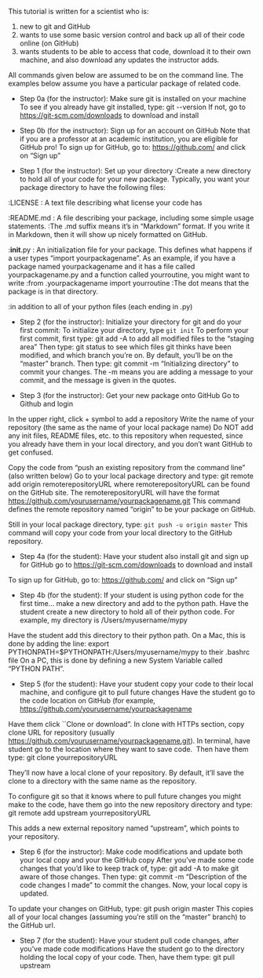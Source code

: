 This tutorial is written for a scientist who is:

1.  new to git and GitHub
2.  wants to use some basic version control and back up all of their code online (on GitHub)
3.  wants students to be able to access that code, download it to their own machine, and also download any updates the instructor adds.

All commands given below are assumed to be on the command line.
The examples below assume you have a particular package of related code.

* Step 0a (for the instructor): Make sure git is installed on your machine 
To see if you already have git installed, type:
git --version
If not, go to https://git-scm.com/downloads to download and install

* Step 0b (for the instructor): Sign up for an account on GitHub
Note that if you are a professor at an academic institution, you are eligible for GitHub pro! 
To sign up for GitHub, go to:
https://github.com/
and click on “Sign up”

* Step 1 (for the instructor): Set up your directory 
:Create a new directory to hold all of your code for your new package.  Typically, you want your package directory to have the following files:

:LICENSE : A text file describing what license your code has

:README.md : A file describing your package, including some simple usage statements.
:The .md suffix means it’s in “Markdown” format. If you write it in Markdown, then it will show up nicely formatted on GitHub.

:__init__.py : An initialization file for your package.  This defines what happens if a user types “import yourpackagename”.  As an example, if you have a package named yourpackagename and it has a file called yourpackagename.py and a function called yourroutine, you might want to write 
:from .yourpackagename import yourroutine
:The dot means that the package is in that directory.

:in addition to all of your python files (each ending in .py)

* Step 2 (for the instructor): Initialize your directory for git and do your first commit: 
To initialize your directory, type
`git init`
To perform your first commit, first type:
git add -A 
to add all modified files to the “staging area”
Then type:
git status 
to see which files git thinks have been modified, and which branch you’re on.  By default, you’ll be on the “master” branch.
Then type:
git commit -m “Initializing directory” 
to commit your changes.  The -m means you are adding a message to your commit, and the message is given in the quotes.

* Step 3 (for the instructor): Get your new package onto GitHub
Go to Github and login

In the upper right, click + symbol to add a repository
Write the name of your repository (the same as the name of your local package name)
Do NOT add any init files, README files, etc. to this repository when requested, since you already have them in your local directory, and you don’t want GitHub to get confused.

Copy the code from “push an existing repository from the command line”
(also written below)
Go to your local package directory and type:
git remote add origin remoterepositoryURL
where remoterepositoryURL can be found on the GitHub site.  The remoterepositoryURL will have the format https://github.com/yourusername/yourpackagename.git
This command defines the remote repository named “origin” to be your package on GitHub.

Still in your local package directory, type:
`git push -u origin master`
This command will copy your code from your local directory to the GitHub repository.

* Step 4a (for the student): Have your student also install git and sign up for GitHub
go to https://git-scm.com/downloads to download and install

To sign up for GitHub, go to:
https://github.com/
and click on “Sign up”

* Step 4b (for the student): If your student is using python code for the first time… make a new directory and add to the python path.
Have the student create a new directory to hold all of their python code.  For example, my directory is /Users/myusername/mypy

Have the student add this directory to their python path.  On a Mac, this is done by adding the line:
export PYTHONPATH=$PYTHONPATH:/Users/myusername/mypy
to their .bashrc file
On a PC, this is done by defining a new System Variable called “PYTHON PATH”.

* Step 5 (for the student): Have your student copy your code to their local machine, and configure git to pull future changes
Have the student go to the code location on GitHub (for example, 
https://github.com/yourusername/yourpackagename

Have them click ``Clone or download”.  In clone with HTTPs section, copy clone URL for repository (usually https://github.com/yourusername/yourpackagename.git).
In terminal, have student go to the location where they want to save code. 
Then have them type:
git clone yourrepositoryURL

They’ll now have a local clone of your repository.  By default, it’ll save the clone to a directory with the same name as the repository.

To configure git so that it knows where to pull future changes you might make to the code, have them go into the new repository directory and type:
git remote add upstream yourrepositoryURL

This adds a new external repository named “upstream”, which points to your repository.

* Step 6 (for the instructor): Make code modifications and update both your local copy and your the GitHub copy
After you’ve made some code changes that you’d like to keep track of, type:
git add -A 
to make git aware of those changes.  Then type:
git commit -m “Description of the code changes I made” 
to commit the changes.  Now, your local copy is updated.

To update your changes on GitHub, type:
git push origin master
This copies all of your local changes (assuming you’re still on the “master” branch) to the GitHub url.

* Step 7 (for the student): Have your student pull code changes, after you’ve made code modifications
Have the student go to the directory holding the local copy of your code.  Then, have them type:
git pull upstream
